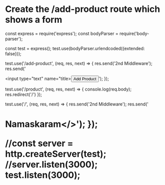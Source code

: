 # Create the /add-product route which shows a form

const express = require('express');
const bodyParser = require('body-parser');

const test = express();
test.use(bodyParser.urlendcoded({extended: false}));

test.use('/add-product', (req, res, next) => {
    res.send('2nd Middleware');
    res.send('<form action="/product" method="POST"><input type="text" name="title><button type="submit">Add Product</button>');
});

test.use('/product', (req, res, next) => {
    console.log(req.body);
    res.redirect('/')
});

test.use('/', (req, res, next) => {
    res.send('2nd Middleware');
    res.send('<h1>Namaskaram</>');
});

//const server = http.createServer(test);
//server.listen(3000);
test.listen(3000);
